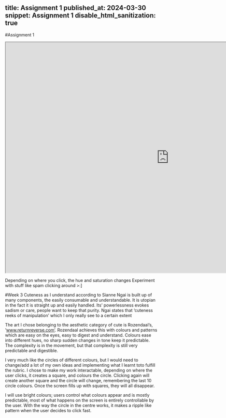 title: Assignment 1
published_at: 2024-03-30
snippet: Assignment 1
disable_html_sanitization: true
---

#Assignment 1
<iframe src="https://editor.p5js.org/chococake1/full/GuNAEq_wN" width="1080px" height="762px"></iframe>

Depending on where you click, the hue and saturation changes
Experiment with stuff like spam clicking around >:]

#Week 3
Cuteness as I understand according to Sianne Ngai is built up of many components, the easily consumable and understandable. It is utopian in the fact it is straight up and easily handled. Its’ powerlessness evokes sadism or care, people want to keep that purity. Ngai states that ‘cuteness reeks of manipulation’ which I only really see to a certain extent

The art I chose belonging to the aesthetic category of cute is Rozendaal’s, ‘www.returnreverse.com’. Rozendaal achieves this with colours and patterns which are easy on the eyes, easy to digest and understand. Colours ease into different hues, no sharp sudden changes in tone keep it predictable. The complexity is in the movement, but that complexity is still very predictable and digestible.

I very much like the circles of different colours, but I would need to change/add a lot of my own ideas and implementing what I learnt toto fulfill the rubric. 
I chose to make my work interactable, depending on where the user clicks, it creates a square, and colours the circle. Clicking again will create another square and the circle will change, remembering the last 10 circle colours. Once the screen fills up with squares, they will all disappear.

I will use bright colours; users control what colours appear and is mostly predictable, most of what happens on the screen is entirely controllable by the user. With the way the circle in the centre works, it makes a ripple like pattern when the user decides to click fast.

